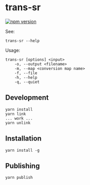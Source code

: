 # trans-sr

[![npm version](https://badge.fury.io/js/trans-sr.svg)](https://badge.fury.io/js/trans-sr)

See:

	trans-sr --help

Usage:

	trans-sr [options] <input>
		-o, --output <filename>
		-m, --map <conversion map name>
		-f, --file
		-h, --help
		-q, --quiet

## Development

	yarn install
	yarn link
	... work ...
	yarn unlink

## Installation

	yarn install -g

## Publishing

	yarn publish
